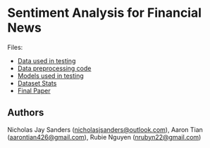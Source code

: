 # Sentiment Analysis for Financial News

Files:

- [Data used in testing](https://github.com/nicholasjsanders/Projects/tree/master/Sentiment-Analysis_Finan-News/data/sentiment-analysis-on-financial-tweets)
- [Data preprocessing code](https://github.com/nicholasjsanders/Projects/blob/master/Sentiment-Analysis_Finan-News/Data_Processing.ipynb)
- [Models used in testing](https://github.com/nicholasjsanders/Projects/tree/master/Sentiment-Analysis_Finan-News/Models)
- [Dataset Stats](https://github.com/nicholasjsanders/Projects/blob/master/Sentiment-Analysis_Finan-News/Dataset_Stats.ipynb)
- [Final Paper](https://github.com/nicholasjsanders/Projects/blob/master/Sentiment-Analysis_Finan-News/Sentiment%20Analysis%20for%20Financianl%20News.pdf)

## Authors

Nicholas Jay Sanders (nicholasjsanders@outlook.com), Aaron Tian (aarontian426@gmail.com), Rubie Nguyen (nrubyn22@gmail.com)
